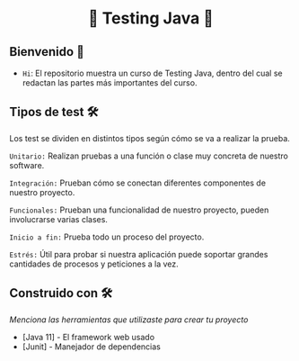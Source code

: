  <h1 align="center"> 🛑 Testing Java 🛑</h1> 
 
 
## Bienvenido 🤞
 
- `Hi`: El repositorio muestra un curso de Testing Java, dentro del cual se redactan las partes más importantes del curso.


 
## Tipos de test 🛠️
Los test se dividen en distintos tipos según cómo se va a realizar la prueba.

`Unitario:` Realizan pruebas a una función o clase muy concreta de nuestro software.

`Integración:` Prueban cómo se conectan diferentes componentes de nuestro proyecto.

`Funcionales:` Prueban una funcionalidad de nuestro proyecto, pueden involucrarse varias clases.

`Inicio a fin:` Prueba todo un proceso del proyecto.

`Estrés:` Útil para probar si nuestra aplicación puede soportar grandes cantidades de procesos y peticiones a la vez.


## Construido con 🛠️

_Menciona las herramientas que utilizaste para crear tu proyecto_

* [Java 11] - El framework web usado
* [Junit] - Manejador de dependencias
 
